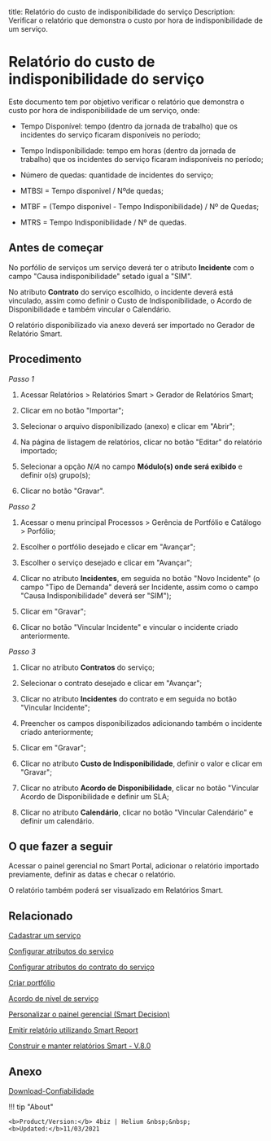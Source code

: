 title: Relatório do custo de indisponibilidade do serviço
Description: Verificar o relatório que demonstra o custo por hora de indisponibilidade de um serviço.
# Relatório do custo de indisponibilidade do serviço

Este documento tem por objetivo verificar o relatório que demonstra o custo
por hora de indisponibilidade de um serviço, onde:

 +   Tempo Disponível: tempo (dentro da jornada de trabalho) que os incidentes do
    serviço ficaram disponíveis no período;

 +   Tempo Indisponibilidade: tempo em horas (dentro da jornada de trabalho) que
    os incidentes do serviço ficaram indisponíveis no período;

 +   Número de quedas: quantidade de incidentes do serviço;

 +   MTBSI = Tempo disponivel / Nºde quedas;

 +   MTBF = (Tempo disponivel - Tempo Indisponibilidade) / Nº de Quedas;

 +   MTRS = Tempo Indisponibilidade / Nº de quedas.

Antes de começar
--------------------

No porfólio de serviços um serviço deverá ter o atributo **Incidente** com o
campo "Causa indisponibilidade" setado igual a "SIM".

No atributo **Contrato** do serviço escolhido, o incidente deverá está
vinculado, assim como definir o Custo de Indisponibilidade, o Acordo de
Disponibilidade e também vincular o Calendário.

O relatório disponibilizado via anexo deverá ser importado no Gerador de
Relatório Smart.

Procedimento
----------------

*Passo 1*

1.  Acessar Relatórios \> Relatórios Smart \> Gerador de Relatórios Smart;

2.  Clicar em no botão "Importar";

3.  Selecionar o arquivo disponibilizado (anexo) e clicar em "Abrir";

4.  Na página de listagem de relatórios, clicar no botão "Editar" do relatório
    importado;

5.  Selecionar a opção *N/A* no campo **Módulo(s) onde será exibido** e definir
    o(s) grupo(s);

6.  Clicar no botão "Gravar".

*Passo 2*

1.  Acessar o menu principal Processos \> Gerência de Portfólio e Catálogo \>
    Porfólio;

2.  Escolher o portfólio desejado e clicar em "Avançar";

3.  Escolher o serviço desejado e clicar em "Avançar";

4.  Clicar no atributo **Incidentes**, em seguida no botão "Novo Incidente" (o
    campo "Tipo de Demanda" deverá ser Incidente, assim como o campo "Causa
    Indisponibilidade" deverá ser "SIM");

5.  Clicar em "Gravar";

6.  Clicar no botão "Vincular Incidente" e vincular o incidente criado
    anteriormente.

*Passo 3*

1.  Clicar no atributo **Contratos** do serviço;

2.  Selecionar o contrato desejado e clicar em "Avançar";

3.  Clicar no atributo **Incidentes** do contrato e em seguida no botão
    "Vincular Incidente";

4.  Preencher os campos disponibilizados adicionando também o incidente criado
    anteriormente;

5.  Clicar em "Gravar";

6.  Clicar no atributo **Custo de Indisponibilidade**, definir o valor e clicar
    em "Gravar";

7.  Clicar no atributo **Acordo de Disponibilidade**, clicar no botão "Vincular
    Acordo de Disponibilidade e definir um SLA;

8.  Clicar no atributo **Calendário**, clicar no botão "Vincular Calendário" e
    definir um calendário.

O que fazer a seguir
--------------------

Acessar o painel gerencial no Smart Portal, adicionar o relatório importado
previamente, definir as datas e checar o relatório.

O relatório também poderá ser visualizado em Relatórios Smart.


Relacionado
-----------

[Cadastrar um serviço](/pt-br/4biz-helium/processes/portfolio-and-catalog/use/register-a-service.html)

[Configurar atributos do serviço](/pt-br/4biz-helium/processes/portfolio-and-catalog/use/configure-services-attributes.html)

[Configurar atributos do contrato do serviço](/pt-br/4biz-helium/processes/portfolio-and-catalog/use/service-contract-attributes.html)

[Criar portfólio](/pt-br/4biz-helium/processes/portfolio-and-catalog/use/create-the-portfolio.html)

[Acordo de nível de serviço](/pt-br/4biz-helium/processes/service-level/use/service-level-agreement.html)

[Personalizar o painel gerencial (Smart Decision)](/pt-br/4biz-helium/additional-features/reports/create/dashboard-customize-management-panel-smart-decision.html)

[Emitir relatório utilizando Smart Report](/pt-br/4biz-helium/additional-features/reports/create/smart-reports/configuration/create-smart-report.html)

[Construir e manter relatórios Smart - V.8.0](/pt-br/4biz-helium/additional-features/reports/create/smart-reports/configuration/build-maintain-smart-report.html)


Anexo
-----
[Download-Confiabilidade][1]

!!! tip "About"

    <b>Product/Version:</b> 4biz | Helium &nbsp;&nbsp;
    <b>Updated:</b>11/03/2021

[1]:/pt-br/4biz-helium/additional-features/reports/use/images/confiabilidade.citreport
